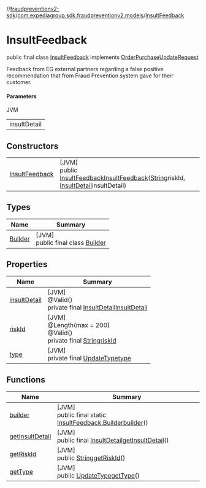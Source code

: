 //[fraudpreventionv2-sdk](../../../index.md)/[com.expediagroup.sdk.fraudpreventionv2.models](../index.md)/[InsultFeedback](index.md)

# InsultFeedback

public final class [InsultFeedback](index.md) implements [OrderPurchaseUpdateRequest](../-order-purchase-update-request/index.md)

Feedback from EG external partners regarding a false positive recommendation that from Fraud Prevention system gave for their customer.

#### Parameters

JVM

| |
|---|
| insultDetail |

## Constructors

| | |
|---|---|
| [InsultFeedback](-insult-feedback.md) | [JVM]<br>public [InsultFeedback](index.md)[InsultFeedback](-insult-feedback.md)([String](https://docs.oracle.com/javase/8/docs/api/java/lang/String.html)riskId, [InsultDetail](../-insult-detail/index.md)insultDetail) |

## Types

| Name | Summary |
|---|---|
| [Builder](-builder/index.md) | [JVM]<br>public final class [Builder](-builder/index.md) |

## Properties

| Name | Summary |
|---|---|
| [insultDetail](index.md#-1182386497%2FProperties%2F-173342751) | [JVM]<br>@Valid()<br>private final [InsultDetail](../-insult-detail/index.md)[insultDetail](index.md#-1182386497%2FProperties%2F-173342751) |
| [riskId](index.md#-771101067%2FProperties%2F-173342751) | [JVM]<br>@Length(max = 200)<br>@Valid()<br>private final [String](https://docs.oracle.com/javase/8/docs/api/java/lang/String.html)[riskId](index.md#-771101067%2FProperties%2F-173342751) |
| [type](index.md#1330680325%2FProperties%2F-173342751) | [JVM]<br>private final [UpdateType](../-update-type/index.md)[type](index.md#1330680325%2FProperties%2F-173342751) |

## Functions

| Name | Summary |
|---|---|
| [builder](builder.md) | [JVM]<br>public final static [InsultFeedback.Builder](-builder/index.md)[builder](builder.md)() |
| [getInsultDetail](get-insult-detail.md) | [JVM]<br>public final [InsultDetail](../-insult-detail/index.md)[getInsultDetail](get-insult-detail.md)() |
| [getRiskId](get-risk-id.md) | [JVM]<br>public [String](https://docs.oracle.com/javase/8/docs/api/java/lang/String.html)[getRiskId](get-risk-id.md)() |
| [getType](get-type.md) | [JVM]<br>public [UpdateType](../-update-type/index.md)[getType](get-type.md)() |
